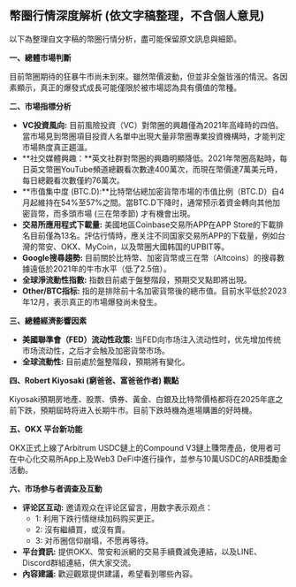 ## 幣圈行情深度解析 (依文字稿整理，不含個人意見)

以下為整理自文字稿的幣圈行情分析，盡可能保留原文訊息與細節。

**一、總體市場判斷**

目前幣圈期待的狂暴牛市尚未到來。雖然幣價波動，但並非全盤皆漲的情況。各因素顯示，真正的爆發式成長可能僅限於被市場認為具有價值的幣種。

**二、市場指標分析**

*   **VC投資風向:** 目前風險投資（VC）對幣圈的興趣僅為2021年高峰時的四倍。當市場見到幣圈項目投資人名單中出現大量非幣圈專業投資機構時，才能判定市場熱度真正趨溫。
*   **社交媒體興趣：**英文社群對幣圈的興趣明顯降低。2021年幣圈高點時，每日英文幣圈YouTube頻道總觀看次數達400萬次，而現在幣價達7萬美元時，每日總觀看次數僅約76萬次。
*   **市值集中度 (BTC.D):**比特幣佔總加密貨幣市場的市值比例（BTC.D）自4月起維持在54%至57%之間。當BTC.D下降时，通常预示着資金轉向其他加密貨幣，而多頭市場 (三在幣季節) 才有機會出現。
*   **交易所應用程式下載量:** 美國地區Coinbase交易所APP在APP Store的下載排名目前僅為13名。評估行情時，應关注不同国家交易所APP的下载量，例如台灣的幣安、OKX、MyCoin，以及幣圈大國韩国的UPBIT等。
*   **Google搜尋趨勢:** 目前關於比特幣、加密貨幣或三在幣（Altcoins）的搜尋數據遠低於2021年的牛市水平（低了2.5倍）。
*   **全球淨流動性指數:** 指数目前處于盤整階段，預期交叉點即將出現。
*   **Other/BTC指标:** 指的是排除前十名加密貨幣後的總市值。目前水平低於2023年12月，表示真正的市場爆發尚未發生。

**三、總體經濟影響因素**

*   **美國聯準會（FED）流动性政策:** 当FED向市场注入流动性时，优先增加传统市场流动性，之后才会触及加密貨幣市场。
*   **全球流動性:** 目前處於盤整階段，預期將有變化。

**四、Robert Kiyosaki (窮爸爸、富爸爸作者) 觀點**

Kiyosaki預期房地產、股票、債券、黃金、白銀及比特幣價格都将在2025年底之前下跌，預期屆時将进入长期牛市。目前下跌時機為進場購置的好時機。

**五、OKX 平台新功能**

OKX正式上線了Arbitrum USDC鏈上的Compound V3鏈上賺幣產品，使用者可在中心化交易所App上及Web3 DeFi中進行操作，並参与10萬USDC的ARB獎勵金活動。

**六、市场参与者调查及互動**

*   **评论区互动:**  邀请观众在评论区留言，用数字表示观点：
    *   1: 利用下跌行情继续加码购买更正。
    *   2: 沒有繼續買，或沒有賣。
    *   3: 对币圈信仰崩塌，不愿再等待。
*   **平台資訊:** 提供OKX、幣安和派網的交易手續費減免連結，以及LINE、Discord群組連結，供大家交流。
*   **內容建議:** 歡迎觀眾提供建議，希望看到哪些內容。